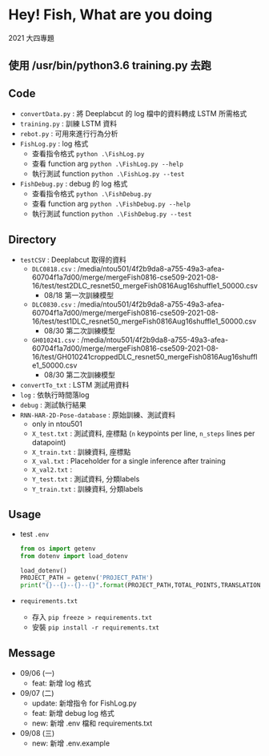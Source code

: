# Hey! Fish,  What are you doing
2021 大四專題

## 使用 /usr/bin/python3.6 training.py 去跑

## Code
+ `convertData.py` : 將 Deeplabcut 的 log 檔中的資料轉成 LSTM 所需格式
+ `training.py` : 訓練 LSTM 資料
+ `rebot.py` : 可用來進行行為分析
+ `FishLog.py` : log 格式
    + 查看指令格式 `python .\FishLog.py`
    + 查看 function arg `python .\FishLog.py --help`
    + 執行測試 function `python .\FishLog.py --test`
+ `FishDebug.py` : debug 的 log 格式
    + 查看指令格式 `python .\FishDebug.py`
    + 查看 function arg `python .\FishDebug.py --help`
    + 執行測試 function `python .\FishDebug.py --test`


## Directory
+ `testCSV` : Deeplabcut 取得的資料
    + `DLC0818.csv` : /media/ntou501/4f2b9da8-a755-49a3-afea-60704f1a7d00/merge/mergeFish0816-cse509-2021-08-16/test/test2DLC_resnet50_mergeFish0816Aug16shuffle1_50000.csv
        + 08/18 第一次訓練模型
    + `DLC0830.csv` : /media/ntou501/4f2b9da8-a755-49a3-afea-60704f1a7d00/merge/mergeFish0816-cse509-2021-08-16/test/test1DLC_resnet50_mergeFish0816Aug16shuffle1_50000.csv
        + 08/30 第二次訓練模型
    + `GH010241.csv` : /media/ntou501/4f2b9da8-a755-49a3-afea-60704f1a7d00/merge/mergeFish0816-cse509-2021-08-16/test/GH010241croppedDLC_resnet50_mergeFish0816Aug16shuffle1_50000.csv
        + 08/30 第二次訓練模型
+ `convertTo_txt` : LSTM 測試用資料
+ `log` : 依執行時間落log
+ `debug` : 測試執行結果
+ `RNN-HAR-2D-Pose-database` : 原始訓練、測試資料
    + only in ntou501
    + `X_test.txt`  : 測試資料, 座標點 (`n` keypoints per line, `n_steps` lines per datapoint)
    + `X_train.txt` : 訓練資料, 座標點
    + `X_val.txt`   : Placeholder for a single inference after training
    + `X_val2.txt`  :
    + `Y_test.txt`  : 測試資料, 分類labels
    + `Y_train.txt` : 訓練資料, 分類labels


## Usage
+ test `.env`
    ```python
    from os import getenv
    from dotenv import load_dotenv

    load_dotenv()
    PROJECT_PATH = getenv('PROJECT_PATH')
    print("{}--{}--{}--{}".format(PROJECT_PATH,TOTAL_POINTS,TRANSLATION_POINT,MIRROR_POINT))
    ```

+ `requirements.txt`
    + 存入 `pip freeze > requirements.txt`
    + 安裝 `pip install -r requirements.txt`

## Message
+ 09/06 (一)
    + feat: 新增 log 格式
+ 09/07 (二)
    + update: 新增指令 for FishLog.py
    + feat: 新增 debug log 格式
    + new: 新增 .env 檔和 requirements.txt
+ 09/08 (三)
    + new: 新增 .env.example
    <!-- + feat: 資料正規劃 -->